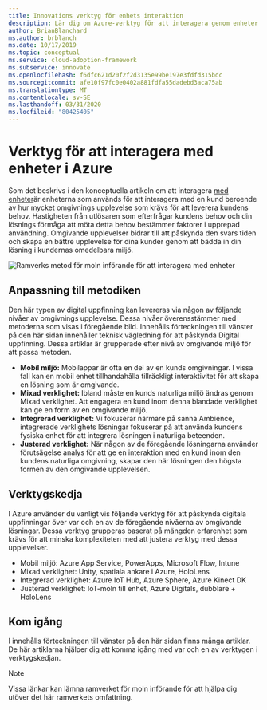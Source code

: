 ```yaml
---
title: Innovations verktyg för enhets interaktion
description: Lär dig om Azure-verktyg för att interagera genom enheter och omgivande upplevelser som förstärker kundernas naturliga omgivningar och beteenden.
author: BrianBlanchard
ms.author: brblanch
ms.date: 10/17/2019
ms.topic: conceptual
ms.service: cloud-adoption-framework
ms.subservice: innovate
ms.openlocfilehash: f6dfc621d20f2f2d3135e99be197e3fdfd315bdc
ms.sourcegitcommit: afe10f97fc0e0402a881fdfa55dadebd3aca75ab
ms.translationtype: MT
ms.contentlocale: sv-SE
ms.lasthandoff: 03/31/2020
ms.locfileid: "80425405"
---
```

# <a name="tools-to-interact-with-devices-in-azure"></a>Verktyg för att interagera med enheter i Azure

Som det beskrivs i den konceptuella artikeln om att interagera [med enheter](../considerations/devices.md)är enheterna som används för att interagera med en kund beroende av hur mycket omgivnings upplevelse som krävs för att leverera kundens behov. Hastigheten från utlösaren som efterfrågar kundens behov och din lösnings förmåga att möta detta behov bestämmer faktorer i upprepad användning. Omgivande upplevelser bidrar till att påskynda den svars tiden och skapa en bättre upplevelse för dina kunder genom att bädda in din lösning i kundernas omedelbara miljö.

![Ramverks metod för moln införande för att interagera med enheter](../../_images/innovate/ambient-experiences.png)

## <a name="alignment-to-the-methodology"></a>Anpassning till metodiken

Den här typen av digital uppfinning kan levereras via någon av följande nivåer av omgivnings upplevelse. Dessa nivåer överensstämmer med metoderna som visas i föregående bild. Innehålls förteckningen till vänster på den här sidan innehåller teknisk vägledning för att påskynda Digital uppfinning. Dessa artiklar är grupperade efter nivå av omgivande miljö för att passa metoden.

- **Mobil miljö:** Mobilappar är ofta en del av en kunds omgivningar. I vissa fall kan en mobil enhet tillhandahålla tillräckligt interaktivitet för att skapa en lösning som är omgivande.
- **Mixad verklighet:** Ibland måste en kunds naturliga miljö ändras genom Mixad verklighet. Att engagera en kund inom denna blandade verklighet kan ge en form av en omgivande miljö.
- **Integrerad verklighet:** Vi fokuserar närmare på sanna Ambience, integrerade verklighets lösningar fokuserar på att använda kundens fysiska enhet för att integrera lösningen i naturliga beteenden.
- **Justerad verklighet:** När någon av de föregående lösningarna använder förutsägelse analys för att ge en interaktion med en kund inom den kundens naturliga omgivning, skapar den här lösningen den högsta formen av den omgivande upplevelsen.

## <a name="toolchain"></a>Verktygskedja

I Azure använder du vanligt vis följande verktyg för att påskynda digitala uppfinningar över var och en av de föregående nivåerna av omgivande lösningar. Dessa verktyg grupperas baserat på mängden erfarenhet som krävs för att minska komplexiteten med att justera verktyg med dessa upplevelser.

- Mobil miljö: Azure App Service, PowerApps, Microsoft Flow, Intune
- Mixad verklighet: Unity, spatiala ankare i Azure, HoloLens
- Integrerad verklighet: Azure IoT Hub, Azure Sphere, Azure Kinect DK
- Justerad verklighet: IoT-moln till enhet, Azure Digitals, dubblare + HoloLens

## <a name="get-started"></a>Kom igång

I innehålls förteckningen till vänster på den här sidan finns många artiklar. De här artiklarna hjälper dig att komma igång med var och en av verktygen i verktygskedjan.

> [!NOTE]
> Vissa länkar kan lämna ramverket för moln införande för att hjälpa dig utöver det här ramverkets omfattning.
